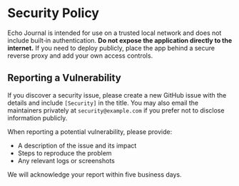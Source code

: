 # Security Policy

Echo Journal is intended for use on a trusted local network and does not
include built‑in authentication. **Do not expose the application directly to the
internet.** If you need to deploy publicly, place the app behind a secure
reverse proxy and add your own access controls.

## Reporting a Vulnerability

If you discover a security issue, please create a new GitHub issue with the
details and include `[Security]` in the title. You may also email the
maintainers privately at `security@example.com` if you prefer not to disclose
information publicly.

When reporting a potential vulnerability, please provide:

- A description of the issue and its impact
- Steps to reproduce the problem
- Any relevant logs or screenshots

We will acknowledge your report within five business days.
